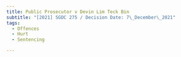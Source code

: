 ```yaml
---
title: Public Prosecutor v Devin Lim Teck Bin
subtitle: "[2021] SGDC 275 / Decision Date: 7\_December\_2021"
tags:
  - Offences
  - Hurt
  - Sentencing

---
```


